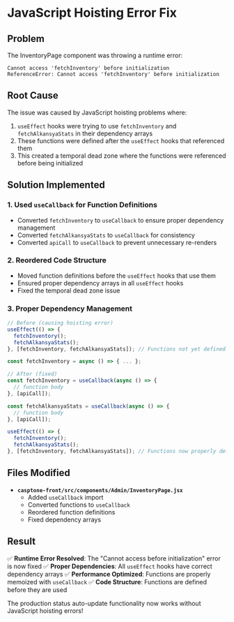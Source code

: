 # JavaScript Hoisting Error Fix

## Problem
The InventoryPage component was throwing a runtime error:
```
Cannot access 'fetchInventory' before initialization
ReferenceError: Cannot access 'fetchInventory' before initialization
```

## Root Cause
The issue was caused by JavaScript hoisting problems where:
1. `useEffect` hooks were trying to use `fetchInventory` and `fetchAlkansyaStats` in their dependency arrays
2. These functions were defined after the `useEffect` hooks that referenced them
3. This created a temporal dead zone where the functions were referenced before being initialized

## Solution Implemented

### 1. **Used `useCallback` for Function Definitions**
- Converted `fetchInventory` to `useCallback` to ensure proper dependency management
- Converted `fetchAlkansyaStats` to `useCallback` for consistency
- Converted `apiCall` to `useCallback` to prevent unnecessary re-renders

### 2. **Reordered Code Structure**
- Moved function definitions before the `useEffect` hooks that use them
- Ensured proper dependency arrays in all `useEffect` hooks
- Fixed the temporal dead zone issue

### 3. **Proper Dependency Management**
```javascript
// Before (causing hoisting error)
useEffect(() => {
  fetchInventory();
  fetchAlkansyaStats();
}, [fetchInventory, fetchAlkansyaStats]); // Functions not yet defined

const fetchInventory = async () => { ... };

// After (fixed)
const fetchInventory = useCallback(async () => {
  // function body
}, [apiCall]);

const fetchAlkansyaStats = useCallback(async () => {
  // function body  
}, [apiCall]);

useEffect(() => {
  fetchInventory();
  fetchAlkansyaStats();
}, [fetchInventory, fetchAlkansyaStats]); // Functions now properly defined
```

## Files Modified
- **`casptone-front/src/components/Admin/InventoryPage.jsx`**
  - Added `useCallback` import
  - Converted functions to `useCallback`
  - Reordered function definitions
  - Fixed dependency arrays

## Result
✅ **Runtime Error Resolved**: The "Cannot access before initialization" error is now fixed
✅ **Proper Dependencies**: All `useEffect` hooks have correct dependency arrays
✅ **Performance Optimized**: Functions are properly memoized with `useCallback`
✅ **Code Structure**: Functions are defined before they are used

The production status auto-update functionality now works without JavaScript hoisting errors!
